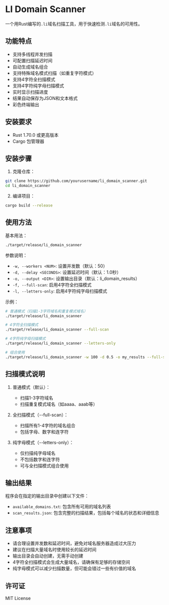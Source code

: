 # LI Domain Scanner

一个用Rust编写的`.li`域名扫描工具，用于快速检测`.li`域名的可用性。

## 功能特点

- 支持多线程并发扫描
- 可配置扫描延迟时间
- 自动生成域名组合
- 支持特殊域名模式扫描（如重复字符模式）
- 支持4字符全扫描模式
- 支持4字符纯字母扫描模式
- 实时显示扫描进度
- 结果自动保存为JSON和文本格式
- 彩色终端输出

## 安装要求

- Rust 1.70.0 或更高版本
- Cargo 包管理器

## 安装步骤

1. 克隆仓库：
```bash
git clone https://github.com/yourusername/li_domain_scanner.git
cd li_domain_scanner
```

2. 编译项目：
```bash
cargo build --release
```

## 使用方法

基本用法：
```bash
./target/release/li_domain_scanner
```

参数说明：
- `-w, --workers <NUM>`: 设置并发数（默认：50）
- `-d, --delay <SECONDS>`: 设置延迟时间（默认：1.0秒）
- `-o, --output <DIR>`: 设置输出目录（默认：li_domain_results）
- `-f, --full-scan`: 启用4字符全扫描模式
- `-l, --letters-only`: 启用4字符纯字母扫描模式

示例：
```bash
# 普通模式（扫描1-3字符域名和重复模式域名）
./target/release/li_domain_scanner

# 4字符全扫描模式
./target/release/li_domain_scanner --full-scan

# 4字符纯字母扫描模式
./target/release/li_domain_scanner --letters-only

# 组合使用
./target/release/li_domain_scanner -w 100 -d 0.5 -o my_results --full-scan --letters-only
```

## 扫描模式说明

1. 普通模式（默认）：
   - 扫描1-3字符域名
   - 扫描重复模式域名（如aaaa、aaab等）

2. 全扫描模式（--full-scan）：
   - 扫描所有1-4字符的域名组合
   - 包括字母、数字和连字符

3. 纯字母模式（--letters-only）：
   - 仅扫描纯字母域名
   - 不包括数字和连字符
   - 可与全扫描模式组合使用

## 输出结果

程序会在指定的输出目录中创建以下文件：
- `available_domains.txt`: 包含所有可用的域名列表
- `scan_results.json`: 包含完整的扫描结果，包括每个域名的状态和详细信息

## 注意事项

- 请合理设置并发数和延迟时间，避免对域名服务器造成过大压力
- 建议在扫描大量域名时使用较长的延迟时间
- 输出目录会自动创建，无需手动创建
- 4字符全扫描模式会生成大量域名，请确保有足够的存储空间
- 纯字母模式可以减少扫描数量，但可能会错过一些有价值的域名

## 许可证

MIT License 